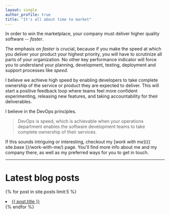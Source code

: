 ```yaml
---
layout: single
author_profile: true
title: "It's all about time to market"
---
```


In order to win the marketplace, your company must deliver higher quality software -- *faster*.

The emphasis on *faster* is crucial, because if you make the speed at which you deliver your product your highest
priority, you will have to scrutinize all parts of your organization.
No other key performance indicator will force you to understand your planning, development, testing, deployment and
support processes like _speed_.

I believe we achieve high speed by enabling developers to take complete ownership of the service or product they are
expected to deliver.
This will start a positive feedback loop where teams feel more confident experimenting, releasing new features, and
taking accountability for their deliverables.

I believe in the DevOps principles.

<!-- 
Unfortunately, the reality for many companies today is the opposite.
Their portfolio consists of software bogged down with technical debt, which leads to lower quality deliveries, that
gets released at an ever decreasing pace; because no one feels confident that the next release will actually work as
expected.
In today's competitive market, this will ultimately lead to higher turnover rates and difficulty recruiting new talent.

*You will lose the marketplace.*

I believe we break the downward spiral by looking at *both*: (1) your organization and how you divide work between your
teams, as well as (2) your software architecture, tech stack, and tools.
If you want to learn more about how I use tools from the DevOps toolbox to help organizations and teams shorten their
lead time and increase their revenue, get in touch and let's [discuss how we can work together](/work-with-me/).
-->

> DevOps is speed, which is achievable when your operations department enables the software development teams to take
> complete ownership of their services.

If this sounds intriguing or interesting, checkout my [_work with me_]({{ site.base }}/work-with-me/) page.
You'll find more info about me and my company there, as well as my preferred ways for you to get in touch.

---

# Latest blog posts

{% for post in site.posts limit:5 %}  
  <li><a href="{{ BASE_PATH }}{{ post.url }}">{{ post.title }}</a></li>  
{% endfor %}  
